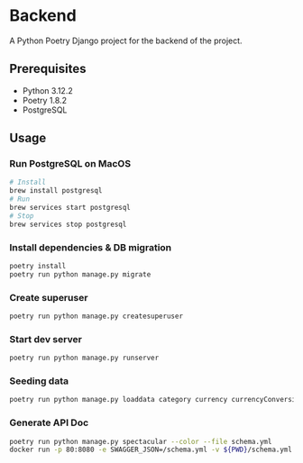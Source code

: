 # Backend

A Python Poetry Django project for the backend of the project.

## Prerequisites

- Python 3.12.2
- Poetry 1.8.2
- PostgreSQL

## Usage

### Run PostgreSQL on MacOS

```bash
# Install
brew install postgresql
# Run
brew services start postgresql
# Stop
brew services stop postgresql
```

### Install dependencies & DB migration

```bash
poetry install
poetry run python manage.py migrate
```

### Create superuser

```bash
poetry run python manage.py createsuperuser
```

### Start dev server

```bash
poetry run python manage.py runserver
```

### Seeding data

```bash
poetry run python manage.py loaddata category currency currencyConversion
```

### Generate API Doc

```bash
poetry run python manage.py spectacular --color --file schema.yml
docker run -p 80:8080 -e SWAGGER_JSON=/schema.yml -v ${PWD}/schema.yml:/schema.yml swaggerapi/swagger-ui
```
